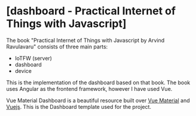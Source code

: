 # [dashboard - Practical Internet of Things with Javascript]

The book "Practical Internet of Things with Javascript by Arvind Ravulavaru" consists of three main parts:
* IoTFW (server)
* dashboard
* device

This is the implementation of the dashboard based on that book.
The book uses Angular as the frontend framework, however I have used Vue.

Vue Material Dashboard is a beautiful resource built over [Vue Material](https://vuematerial.io/) and [Vuejs](https://vuejs.org/v2/guide/).
This is the Dashboard template used for the project.
